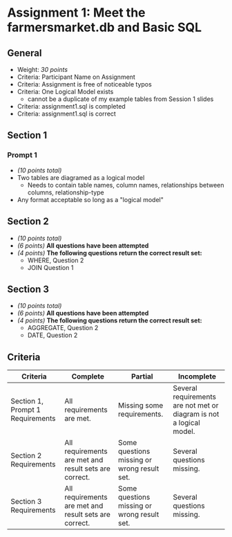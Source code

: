 # Assignment 1: Meet the farmersmarket.db and Basic SQL

## General
  - Weight: *30 points*
  - Criteria: Participant Name on Assignment
  - Criteria: Assignment is free of noticeable typos
  - Criteria: One Logical Model exists
    - cannot be a duplicate of my example tables from Session 1 slides
  - Criteria: assignment1.sql is completed
  - Criteria: assignment1.sql is correct

## Section 1

### Prompt 1
- *(10 points total)*
- Two tables are diagramed as a logical model
  - Needs to contain table names, column names, relationships between columns, relationship-type
- Any format acceptable so long as a "logical model"

## Section 2
- *(10 points total)*
- *(6 points)* **All questions have been attempted** 
- *(4 points)* **The following questions return the correct result set:** 
  - WHERE, Question 2
  - JOIN Question 1

## Section 3
- *(10 points total)*
- *(6 points)* **All questions have been attempted** 
- *(4 points)* **The following questions return the correct result set:** 
  - AGGREGATE, Question 2
  - DATE, Question 2

## Criteria

|Criteria|Complete|Partial|Incomplete|
|--------|----|----|----|
|Section 1, Prompt 1 Requirements|All requirements are met.|Missing some requirements.|Several requirements are not met or diagram is not a logical model.|
|Section 2 Requirements|All requirements are met and result sets are correct.|Some questions missing or wrong result set.|Several questions missing.|
|Section 3 Requirements|All requirements are met and result sets are correct.|Some questions missing or wrong result set.|Several questions missing.|
